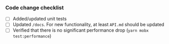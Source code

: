 <!--
    Thanks for taking the effort to create a PR! 🙌

    👋 Are you making a change to documentation only? Delete the rest of the template and go ahead.

    👋 If you are creating an extensive PR, you might want to open an issue with your idea first in case there is a chance for rejecting it.

    👋 If you intend to work on PR over several days, please, create [draft pull requests](https://github.blog/2019-02-14-introducing-draft-pull-requests/) instead.

    👇 Please look at the following checklist to ensure that your PR can be accepted quickly:
-->

### Code change checklist

-   [ ] Added/updated unit tests
-   [ ] Updated `/docs`. For new functionality, at least `API.md` should be updated
-   [ ] Verified that there is no significant performance drop (`yarn mobx test:performance`)

<!--
    Feel free to ask help with any of these boxes!
-->
